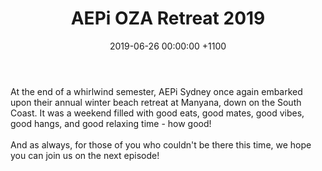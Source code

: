 ---
layout: post
title: "AEPi OZA Retreat 2019"
date: 2019-06-26 00:00:00 +1100
image: https://i.imgur.com/Up48QTP.jpg
body: "At the end of a whirlwind semester, AEPi Sydney once again embarked upon their annual winter beach retreat at Manyana, down on the South Coast. It was a weekend filled with good eats, good mates, good vibes, good hangs, and good relaxing time - how good!
<br /><br />
And as always, for those of you who couldn't be there this time, we hope you can join us on the next episode!"
---